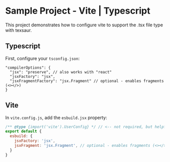 # Sample Project - Vite | Typescript
This project demonstrates how to configure vite to support the .tsx file type with texsaur. 

## Typescript
First, configure your `tsconfig.json`:

```jsonc
"compilerOptions": {
  "jsx": "preserve", // also works with "react"
  "jsxFactory": "jsx", 
  "jsxFragmentFactory": "jsx.Fragment" // optional - enables fragments (<></>)
}
```

## Vite
In `vite.config.js`, add the `esbuild.jsx` property:

```js
/** @type {import('vite').UserConfig} */ // <-- not required, but helpful
export default {
  esbuild: {
    jsxFactory: 'jsx',
    jsxFragment: 'jsx.Fragment', // optional - enables fragments (<></>)
  }
}
```
